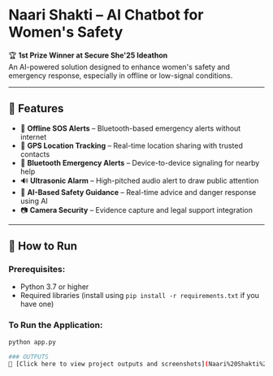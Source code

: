 # Naari Shakti – AI Chatbot for Women's Safety

🏆 **1st Prize Winner at Secure She'25 Ideathon**  
An AI-powered solution designed to enhance women's safety and emergency response, especially in offline or low-signal conditions.

---

## 🔐 Features
- 🚨 **Offline SOS Alerts** – Bluetooth-based emergency alerts without internet
- 📍 **GPS Location Tracking** – Real-time location sharing with trusted contacts
- 📡 **Bluetooth Emergency Alerts** – Device-to-device signaling for nearby help
- 🔊 **Ultrasonic Alarm** – High-pitched audio alert to draw public attention
- 🤖 **AI-Based Safety Guidance** – Real-time advice and danger response using AI
- 📷 **Camera Security** – Evidence capture and legal support integration

---

## 🚀 How to Run

### Prerequisites:
- Python 3.7 or higher
- Required libraries (install using `pip install -r requirements.txt` if you have one)

### To Run the Application:

```bash
python app.py

### OUTPUTS
📄 [Click here to view project outputs and screenshots](Naari%20Shakti%20AI%20OUTPUTS%20%281%29.docx)


